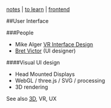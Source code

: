 [notes](notes.md) | [to learn](toLearn.md) | [frontend](frontend.md)

##User Interface

###People
- Mike Alger [VR Interface Design](https://vimeo.com/141380662)
- [Bret Victor](http://worrydream.com/) (UI designer)

####Visual UI design
- Head Mounted Displays
- WebGL / three.js / SVG / processing
- 3D rendering





See also [3D](3D.md), VR, UX
